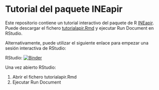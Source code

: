# Tutorial del paquete INEapir

Este repositorio contiene un tutorial interactivo del paquete de R
[INEapir](https://github.com/es-ine/ineapir/). Puede descargar el fichero
[tutorialapir.Rmd](https://raw.githubusercontent.com/uvima/tutorialapir/main/tutorialapir.Rmd) y ejecutar Run Document en RStudio.

Alternativamente, puede utilizar el siguiente enlace para empezar una sesión interactiva de RStudio:

RStudio: [![Binder](https://mybinder.org/badge_logo.svg)](https://mybinder.org/v2/gh/uvima/tutorialapir/main?urlpath=rstudio)

Una vez abierto RStudio:

1. Abrir el fichero tutorialapir.Rmd
2. Ejecutar Run Document